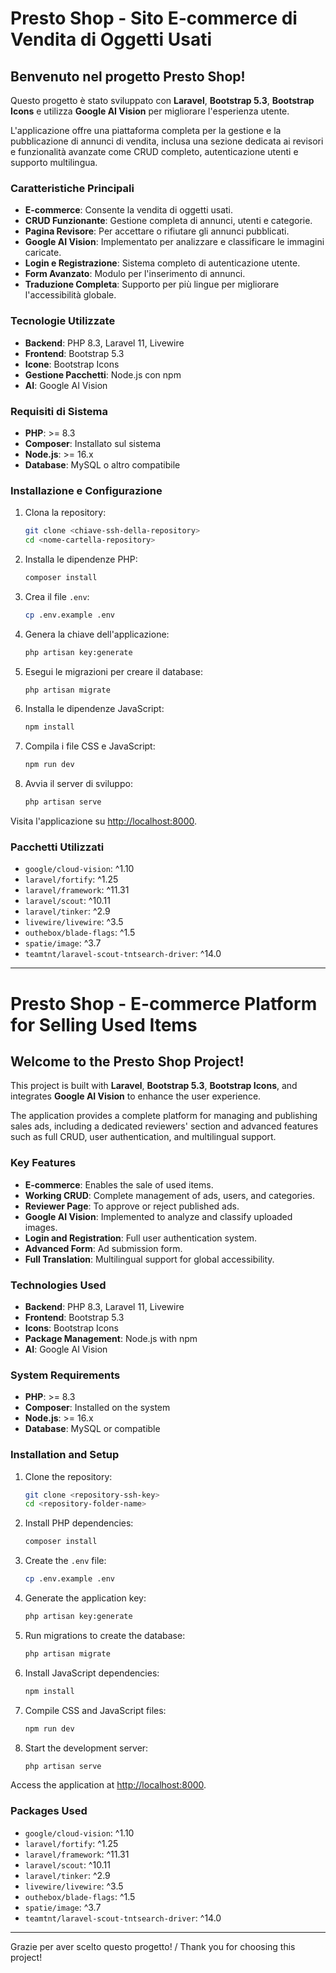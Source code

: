 
# Presto Shop - Sito E-commerce di Vendita di Oggetti Usati

## Benvenuto nel progetto Presto Shop!

Questo progetto è stato sviluppato con **Laravel**, **Bootstrap 5.3**, **Bootstrap Icons** e utilizza **Google AI Vision** per migliorare l'esperienza utente.

L'applicazione offre una piattaforma completa per la gestione e la pubblicazione di annunci di vendita, inclusa una sezione dedicata ai revisori e funzionalità avanzate come CRUD completo, autenticazione utenti e supporto multilingua.

### Caratteristiche Principali
- **E-commerce**: Consente la vendita di oggetti usati.
- **CRUD Funzionante**: Gestione completa di annunci, utenti e categorie.
- **Pagina Revisore**: Per accettare o rifiutare gli annunci pubblicati.
- **Google AI Vision**: Implementato per analizzare e classificare le immagini caricate.
- **Login e Registrazione**: Sistema completo di autenticazione utente.
- **Form Avanzato**: Modulo per l'inserimento di annunci.
- **Traduzione Completa**: Supporto per più lingue per migliorare l'accessibilità globale.

### Tecnologie Utilizzate
- **Backend**: PHP 8.3, Laravel 11, Livewire
- **Frontend**: Bootstrap 5.3
- **Icone**: Bootstrap Icons
- **Gestione Pacchetti**: Node.js con npm
- **AI**: Google AI Vision

### Requisiti di Sistema
- **PHP**: >= 8.3
- **Composer**: Installato sul sistema
- **Node.js**: >= 16.x
- **Database**: MySQL o altro compatibile

### Installazione e Configurazione

1. Clona la repository:
   ```bash
   git clone <chiave-ssh-della-repository>
   cd <nome-cartella-repository>
   ```

2. Installa le dipendenze PHP:
   ```bash
   composer install
   ```

3. Crea il file `.env`:
   ```bash
   cp .env.example .env
   ```

4. Genera la chiave dell'applicazione:
   ```bash
   php artisan key:generate
   ```

5. Esegui le migrazioni per creare il database:
   ```bash
   php artisan migrate
   ```

6. Installa le dipendenze JavaScript:
   ```bash
   npm install
   ```

7. Compila i file CSS e JavaScript:
   ```bash
   npm run dev
   ```

8. Avvia il server di sviluppo:
   ```bash
   php artisan serve
   ```

Visita l'applicazione su [http://localhost:8000](http://localhost:8000).

### Pacchetti Utilizzati
- `google/cloud-vision`: ^1.10
- `laravel/fortify`: ^1.25
- `laravel/framework`: ^11.31
- `laravel/scout`: ^10.11
- `laravel/tinker`: ^2.9
- `livewire/livewire`: ^3.5
- `outhebox/blade-flags`: ^1.5
- `spatie/image`: ^3.7
- `teamtnt/laravel-scout-tntsearch-driver`: ^14.0

---

# Presto Shop - E-commerce Platform for Selling Used Items

## Welcome to the Presto Shop Project!

This project is built with **Laravel**, **Bootstrap 5.3**, **Bootstrap Icons**, and integrates **Google AI Vision** to enhance the user experience.

The application provides a complete platform for managing and publishing sales ads, including a dedicated reviewers' section and advanced features such as full CRUD, user authentication, and multilingual support.

### Key Features
- **E-commerce**: Enables the sale of used items.
- **Working CRUD**: Complete management of ads, users, and categories.
- **Reviewer Page**: To approve or reject published ads.
- **Google AI Vision**: Implemented to analyze and classify uploaded images.
- **Login and Registration**: Full user authentication system.
- **Advanced Form**: Ad submission form.
- **Full Translation**: Multilingual support for global accessibility.

### Technologies Used
- **Backend**: PHP 8.3, Laravel 11, Livewire
- **Frontend**: Bootstrap 5.3
- **Icons**: Bootstrap Icons
- **Package Management**: Node.js with npm
- **AI**: Google AI Vision

### System Requirements
- **PHP**: >= 8.3
- **Composer**: Installed on the system
- **Node.js**: >= 16.x
- **Database**: MySQL or compatible

### Installation and Setup

1. Clone the repository:
   ```bash
   git clone <repository-ssh-key>
   cd <repository-folder-name>
   ```

2. Install PHP dependencies:
   ```bash
   composer install
   ```

3. Create the `.env` file:
   ```bash
   cp .env.example .env
   ```

4. Generate the application key:
   ```bash
   php artisan key:generate
   ```

5. Run migrations to create the database:
   ```bash
   php artisan migrate
   ```

6. Install JavaScript dependencies:
   ```bash
   npm install
   ```

7. Compile CSS and JavaScript files:
   ```bash
   npm run dev
   ```

8. Start the development server:
   ```bash
   php artisan serve
   ```

Access the application at [http://localhost:8000](http://localhost:8000).

### Packages Used
- `google/cloud-vision`: ^1.10
- `laravel/fortify`: ^1.25
- `laravel/framework`: ^11.31
- `laravel/scout`: ^10.11
- `laravel/tinker`: ^2.9
- `livewire/livewire`: ^3.5
- `outhebox/blade-flags`: ^1.5
- `spatie/image`: ^3.7
- `teamtnt/laravel-scout-tntsearch-driver`: ^14.0

---

Grazie per aver scelto questo progetto! / Thank you for choosing this project!
